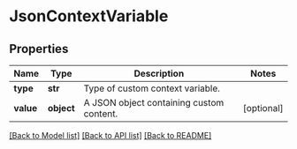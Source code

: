 # JsonContextVariable

## Properties
Name | Type | Description | Notes
------------ | ------------- | ------------- | -------------
**type** | **str** | Type of custom context variable. | 
**value** | **object** | A JSON object containing custom content. | [optional] 

[[Back to Model list]](../README.md#documentation-for-models) [[Back to API list]](../README.md#documentation-for-api-endpoints) [[Back to README]](../README.md)

